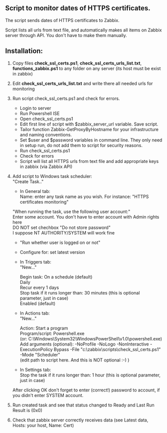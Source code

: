 ## Script to monitor dates of HTTPS certificates.

The script sends dates of HTTPS certificates to Zabbix.

Script lists all urls from text file, and automatically makes all items on Zabbix server through API. You don't have to make them manually.


## Installation:

1. Copy files **check_ssl_certs.ps1**, **check_ssl_certs_urls_list.txt**, **functions_zabbix.ps1** to any folder on any server (its host must be exist in zabbix)

2. Edit **check_ssl_certs_urls_list.txt** and write there all needed urls for monitoring

3. Run script check_ssl_certs.ps1 and check for errors.<br>
    - Login to server
    - Run Powershell ISE
    - Open check_ssl_certs.ps1
    - Edit first line of script with $zabbix_server_url variable. Save script.
    - Tailor function Zabbix-GetProxyByHostname for your infrastructure and naming conventions.
    - Set $user and $password variables in command line. They only need in setup run, do not add them to script for security reasons. 
    - Run check_ssl_certs.ps1
    - Check for errors
    - Script will list all HTTPS urls from text file and add appropriate keys in zabbix (via Zabbix API)

4. Add script to Windows task scheduler:<br>
    "Create Task.."

    - In General tab:<br>
	Name: enter any task name as you wish. For instance: "HTTPS certificates monitoring"

	"When running the task, use the following user account:"<br>
	Enter some account. You don't have to enter account with Admin rights here<br>
	DO NOT set chechbox "Do not store password"<br>
	I suppose NT AUTHORITY/SYSTEM will work fine
	
	- "Run whether user is logged on or not"

	- Configure for: set latest version


    - In Triggers tab:<br>
        "New..."
	
        Begin task: On a schedule (default)<br>
        Daily<br>
        Recur every 1 days<br>
        Stop task if it runs longer than: 30 minutes (this is optional parameter, just in case)<br>
        Enabled (default)

    - In Actions tab:<br>
        "New..."

        Action: Start a program<br>
        Program/script: Powershell.exe<br>
        (or: C:\Windows\System32\WindowsPowerShell\v1.0\powershell.exe)<br>
        Add arguments (optional): -NoProfile -NoLogo -NonInteractive -ExecutionPolicy Bypass -File "c:\zabbix\scripts\check_ssl_certs.ps1" -Mode "Scheduler"<br>
        (edit path to script here. And this is NOT optional :-) )<br>

    - In Settings tab:<br>
	Stop the task if it runs longer than: 1 hour (this is optional parameter, just in case)

    After clicking OK don't forget to enter (correct!) password to account, if you didn't enter SYSTEM account.

4. Run created task and see that status changed to Ready and Last Run Result is (0x0)

5. Check that zabbix server correctly receives data (see Latest data, Hosts: your host, Name: Cert)

